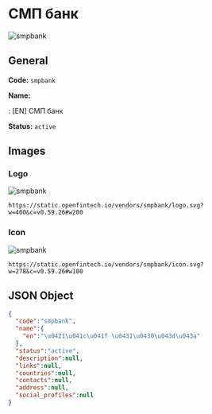 
# СМП банк 
![smpbank](https://static.openfintech.io/vendors/smpbank/logo.svg?w=400&c=v0.59.26#w200)  

## General 
 
**Code:** `smpbank` 
 
**Name:** 
 
:	[EN] СМП банк 
 
**Status:** `active` 
 

## Images 

### Logo 
 
![smpbank](https://static.openfintech.io/vendors/smpbank/logo.svg?w=400&c=v0.59.26#w200)  

```
https://static.openfintech.io/vendors/smpbank/logo.svg?w=400&c=v0.59.26#w200
```  

### Icon 
 
![smpbank](https://static.openfintech.io/vendors/smpbank/icon.svg?w=278&c=v0.59.26#w100)  

```
https://static.openfintech.io/vendors/smpbank/icon.svg?w=278&c=v0.59.26#w100
```  

## JSON Object 

```json
{
  "code":"smpbank",
  "name":{
    "en":"\u0421\u041c\u041f \u0431\u0430\u043d\u043a"
  },
  "status":"active",
  "description":null,
  "links":null,
  "countries":null,
  "contacts":null,
  "address":null,
  "social_profiles":null
}
```  
